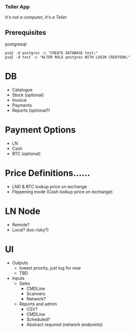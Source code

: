 ### Teller App
_It's not a computer, It's a Teller_

## Prerequisites
postgresql:
```shell
psql -d postgres -c "CREATE DATABASE test;"
psql -d test -c "ALTER ROLE postgres WITH LOGIN CREATEDB;"
```

# DB
* Catalogue
* Stock (optional)
* Invoice
* Payments
* Reports (optional?)
 
# Payment Options
* LN
* Cash
* BTC (optional)

# Price Definitions......
* LND & BTC lookup price on exchange
* Flippening mode (Cash lookup price on exchange)

# LN Node
* Remote?
* Local? (too risky?)

# UI
* Outputs
  * lowest priority, just log for now
  * TBD
* Inputs
  * Sales
    * CMDLine
    * Scanners
    * Network?
  * Reports and admin
    * CSV?
    * CMDLine
    * Scheduled?
    * Abstract required (network endpoints)